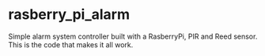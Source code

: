 # rasberry_pi_alarm
Simple alarm system controller built with a RasberryPi, PIR and Reed sensor.   This is the code that makes it all work.
